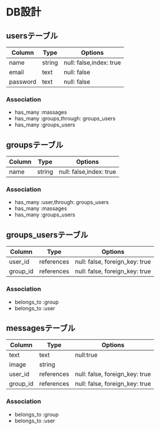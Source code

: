 # DB設計

## usersテーブル
|Column|Type|Options|
|------|----|-------|
|name|string|null: false,index: true|
|email|text|null: false|
|password|text|null: false|

### Association
- has_many :massages
- has_many :groups,through: groups_users
- has_many :groups_users

## groupsテーブル
|Column|Type|Options|
|------|----|-------|
|name|string|null: false,index: true|

### Association
- has_many :user,through: groups_users
- has_many :massages
- has_many :groups_users

## groups_usersテーブル

|Column|Type|Options|
|------|----|-------|
|user_id|references|null: false, foreign_key: true|
|group_id|references|null: false, foreign_key: true|

### Association
- belongs_to :group
- belongs_to :user

## messagesテーブル
|Column|Type|Options|
|------|----|-------|
|text|text|null:true|
|image|string|
|user_id|references|null: false, foreign_key: true|
|group_id|references|null: false, foreign_key: true|

### Association
- belongs_to :group
- belongs_to :user

